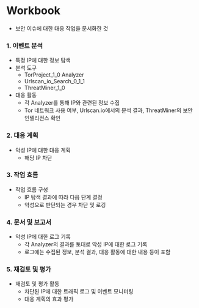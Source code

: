 # Workbook
- 보안 이슈에 대한 대응 작업을 문서화한 것

### 1. 이벤트 분석
- 특정 IP에 대한 정보 탐색
- 분석 도구
    - TorProject_1_0 Analyzer
    - Urlscan_io_Search_0_1_1
    - ThreatMiner_1_0
- 대응 활동
    - 각 Analyzer를 통해 IP와 관련된 정보 수집
    - Tor 네트워크 사용 여부, Urlscan.io에서의 분석 결과, ThreatMiner의 보안 인텔리전스 확인
### 2. 대응 계획
- 악성 IP에 대한 대응 계획
    - 해당 IP 차단
### 3. 작업 흐름
- 작업 흐름 구성
    - IP 탐색 결과에 따라 다음 단계 결정
    - 악성으로 판단되는 경우 차단 및 로깅
### 4. 문서 및 보고서
- 악성 IP에 대한 로그 기록
  - 각 Analyzer의 결과를 토대로 악성 IP에 대한 로그 기록
  - 로그에는 수집된 정보, 분석 결과, 대응 활동에 대한 내용 등이 포함
### 5. 재검토 및 평가
- 재검토 및 평가 활동
  - 차단된 IP에 대한 트래픽 로그 및 이벤트 모니터링
  - 대응 계획의 효과 평가
